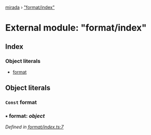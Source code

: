 [mirada](../README.md) › ["format/index"](_format_index_.md)

# External module: "format/index"


## Index

### Object literals

* [format](_format_index_.md#const-format)

## Object literals

### `Const` format

### ▪ **format**: *object*

*Defined in [format/index.ts:7](https://github.com/cancerberoSgx/mirada/blob/c8721d6/mirada/src/format/index.ts#L7)*